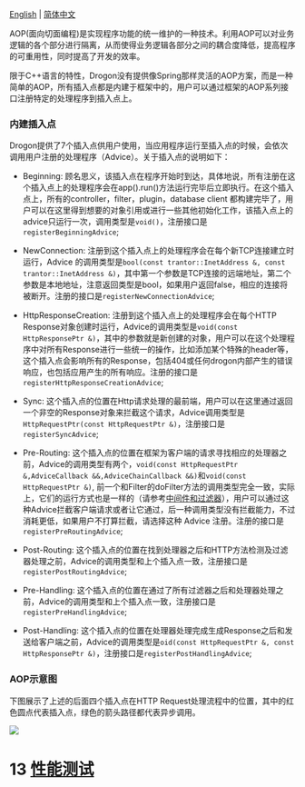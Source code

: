 [English](ENG-13-AOP-Aspect-Oriented-Programming)
| [简体中文](CHN-12-AOP面向切面编程)

AOP(面向切面编程)是实现程序功能的统一维护的一种技术。利用AOP可以对业务逻辑的各个部分进行隔离，从而使得业务逻辑各部分之间的耦合度降低，提高程序的可重用性，同时提高了开发的效率。

限于C++语言的特性，Drogon没有提供像Spring那样灵活的AOP方案，而是一种简单的AOP，所有插入点都是内建于框架中的，用户可以通过框架的AOP系列接口注册特定的处理程序到插入点上。

### 内建插入点

Drogon提供了7个插入点供用户使用，当应用程序运行至插入点的时候，会依次调用用户注册的处理程序（Advice）。关于插入点的说明如下：

* Beginning: 顾名思义，该插入点在程序开始时到达，具体地说，所有注册在这个插入点上的处理程序会在app().run()方法运行完毕后立即执行。在这个插入点上，所有的controller，filter，plugin，database client 都构建完毕了，用户可以在这里得到想要的对象引用或进行一些其他初始化工作，该插入点上的advice只运行一次，调用类型是`void()`，注册接口是`registerBeginningAdvice`;
* NewConnection: 注册到这个插入点上的处理程序会在每个新TCP连接建立时运行，Advice 的调用类型是`bool(const trantor::InetAddress &, const trantor::InetAddress &)`，其中第一个参数是TCP连接的远端地址，第二个参数是本地地址，注意返回类型是bool，如果用户返回false，相应的连接将被断开。注册的接口是`registerNewConnectionAdvice`;

* HttpResponseCreation: 注册到这个插入点上的处理程序会在每个HTTP Response对象创建时运行，Advice的调用类型是`void(const HttpResponsePtr &)`，其中的参数就是新创建的对象，用户可以在这个处理程序中对所有Response进行一些统一的操作，比如添加某个特殊的header等，这个插入点会影响所有的Response，包括404或任何drogon内部产生的错误响应，也包括应用产生的所有响应。注册的接口是`registerHttpResponseCreationAdvice`;

* Sync: 这个插入点的位置在Http请求处理的最前端，用户可以在这里通过返回一个非空的Response对象来拦截这个请求，Advice调用类型是`HttpRequestPtr(const HttpRequestPtr &)`，注册接口是`registerSyncAdvice`;
* Pre-Routing: 这个插入点的位置在框架为客户端的请求寻找相应的处理器之前，Advice的调用类型有两个，`void(const HttpRequestPtr &,AdviceCallback &&,AdviceChainCallback &&)`和`void(const HttpRequestPtr &)`, 前一个和Filter的doFilter方法的调用类型完全一致，实际上，它们的运行方式也是一样的（请参考[中间件和过滤器](CHN-05-中间件和过滤器)），用户可以通过这种Advice拦截客户端请求或者让它通过，后一种调用类型没有拦截能力，不过消耗更低，如果用户不打算拦截，请选择这种 Advice 注册。注册的接口是`registerPreRoutingAdvice`;
* Post-Routing: 这个插入点的位置在找到处理器之后和HTTP方法检测及过滤器处理之前，Advice的调用类型和上个插入点一致，注册接口是`registerPostRoutingAdvice`;
* Pre-Handling: 这个插入点的位置在通过了所有过滤器之后和处理器处理之前，Advice的调用类型和上个插入点一致，注册接口是`registerPreHandlingAdvice`;
* Post-Handling: 这个插入点的位置在处理器处理完成生成Response之后和发送给客户端之前，Advice的调用类型是`oid(const HttpRequestPtr &, const HttpResponsePtr &)`，注册接口是`registerPostHandlingAdvice`;

### AOP示意图

下图展示了上述的后面四个插入点在HTTP Request处理流程中的位置，其中的红色圆点代表插入点，绿色的箭头路径都代表异步调用。

![](images/AOP.png)

# 13 [性能测试](CHN-13-性能测试)
